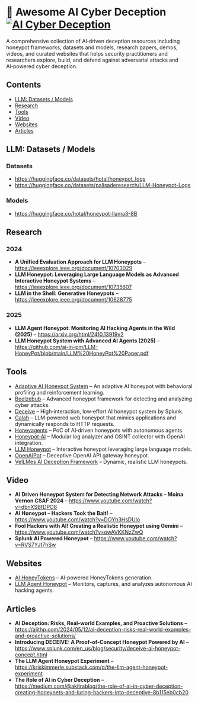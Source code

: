 
# 🍯 Awesome AI Cyber Deception [![AI Cyber Deception](https://cdn.rawgit.com/sindresorhus/awesome/d7305f38d29fed78fa85652e3a63e154dd8e8829/media/badge.svg)](https://github.com/0xNslabs/Awesome-AI-Deception)

A comprehensive collection of AI‑driven deception resources including honeypot frameworks, datasets and models, research papers, demos, videos, and curated websites that helps security practitioners and researchers explore, build, and defend against adversarial attacks and AI‑powered cyber deception.

## Contents
- [LLM: Datasets / Models](#llm-datasets--models)
- [Research](#research)
- [Tools](#tools)
- [Video](#video)
- [Websites](#websites)
- [Articles](#articles)

## LLM: Datasets / Models

### Datasets
- https://huggingface.co/datasets/hotal/honeypot_logs  
- https://huggingface.co/datasets/palisaderesearch/LLM-Honeypot-Logs  

### Models
- https://huggingface.co/hotal/honeypot-llama3-8B  

## Research
### 2024
- **A Unified Evaluation Approach for LLM Honeypots** – https://ieeexplore.ieee.org/document/10703029  
- **LLM Honeypot: Leveraging Large Language Models as Advanced Interactive Honeypot Systems** – https://ieeexplore.ieee.org/document/10735607  
- **LLM in the Shell: Generative Honeypots** – https://ieeexplore.ieee.org/document/10628775  
### 2025
- **LLM Agent Honeypot: Monitoring AI Hacking Agents in the Wild (2025)** – https://arxiv.org/html/2410.13919v2  
- **LLM Honeypot System with Advanced AI Agents (2025)** – https://github.com/ai-in-pm/LLM-HoneyPot/blob/main/LLM%20HoneyPot%20Paper.pdf  

## Tools
- [Adaptive AI Honeypot System](https://github.com/Varunpoojari/Adaptive_AI_Honeypot_System) – An adaptive AI honeypot with behavioral profiling and reinforcement learning.  
- [Beelzebub](https://github.com/mariocandela/beelzebub) – Advanced honeypot framework for detecting and analyzing cyber attacks.  
- [Deceive](https://github.com/splunk/DECEIVE) – High‑interaction, low‑effort AI honeypot system by Splunk.  
- [Galah](https://github.com/0x4D31/galah) – LLM‑powered web honeypot that mimics applications and dynamically responds to HTTP requests.  
- [Honeyagents](https://github.com/mrwadams/honeyagents) – PoC of AI‑driven honeypots with autonomous agents.  
- [Honeypot‑AI](https://github.com/LucasFaudman/honeypot-ai) – Modular log analyzer and OSINT collector with OpenAI integration.  
- [LLM Honeypot](https://github.com/ai-in-complex-systems-lab/llm-honeypot) – Interactive honeypot leveraging large language models.  
- [OpenAIPot](https://github.com/referefref/OpenAIPot) – Deceptive OpenAI API gateway honeypot.  
- [VelLMes AI Deception Framework](https://github.com/stratosphereips/VelLMes-AI-Deception-Framework) – Dynamic, realistic LLM honeypots.  

## Video
- **AI Driven Honeypot System for Detecting Network Attacks – Moina Vernon CSAF 2024** – https://www.youtube.com/watch?v=dbnXSBfDPO8  
- **AI Honeypot – Hackers Took the Bait!** – https://www.youtube.com/watch?v=DOYh3HsDUlo  
- **Fool Hackers with AI! Creating a Realistic Honeypot using Gemini** – https://www.youtube.com/watch?v=owAVKKNzZwQ  
- **Splunk AI Powered Honeypot** – https://www.youtube.com/watch?v=RVS7YJt7hSw  

## Websites
- [AI HoneyTokens](https://neroswarm.com/tools/honey-tokens) – AI‑powered HoneyTokens generation.  
- [LLM Agent Honeypot](https://ai-honeypot.palisaderesearch.org) – Monitors, captures, and analyzes autonomous AI hacking agents.  

## Articles
- **AI Deception: Risks, Real‑world Examples, and Proactive Solutions** – https://ajithp.com/2024/05/12/ai-deception-risks-real-world-examples-and-proactive-solutions/  
- **Introducing DECEIVE: A Proof‑of‑Concept Honeypot Powered by AI** – https://www.splunk.com/en_us/blog/security/deceive-ai-honeypot-concept.html  
- **The LLM Agent Honeypot Experiment** – https://kriskimmerle.substack.com/p/the-llm-agent-honeypot-experiment  
- **The Role of AI in Cyber Deception** – https://medium.com/@akitrablog/the-role-of-ai-in-cyber-deception-creating-honeynets-and-luring-hackers-into-deceptive-8b115eb0cb20  

